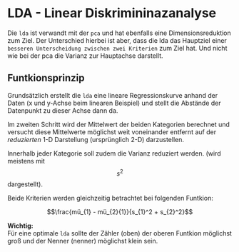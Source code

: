 # LDA - Linear Diskrimininazanalyse

Die `lda` ist verwandt mit der `pca` und hat ebenfalls eine Dimensionsreduktion zum Ziel.  Der Unterschied hierbei ist aber, dass die lda das Hauptziel einer `besseren Unterscheidung zwischen zwei Kriterien` zum Ziel hat. Und nicht wie bei der pca die Varianz zur Hauptachse darstellt.  

## Funtkionsprinzip

Grundsätzlich erstellt die `lda` eine lineare Regressionskurve anhand der Daten (x und y-Achse beim linearen Beispiel) und stellt die Abstände der Datenpunkt zu dieser Achse dann da.

Im zweiten Schritt wird der Mittelwert der beiden Kategorien berechnet und versucht diese Mittelwerte möglichst weit voneinander entfernt auf der *reduzierten* 1-D Darstellung (ursprünglich 2-D) darzustellen.

Innerhalb jeder Kategorie soll zudem die Varianz reduziert werden. (wird meistens mit $$ s^2 $$ dargestellt).

Beide Kriterien werden gleichzeitig betrachtet bei folgenden Funtkion:

$$\frac{mü_{1} - mü_{2}{1}}{s_{1}^2 + s_{2}^2}$$

**Wichtig:**  
Für eine optimale `lda` sollte der Zähler (oben) der oberen Funtkion möglichst groß und der Nenner (nenner) möglichst klein sein.